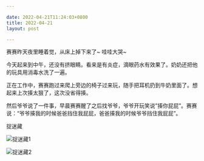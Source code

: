 ```yaml
---

date: 2022-04-21T11:24:03+0800
title: 2022-04-21
layout: post

---
```


赛赛昨天夜里睡着觉，从床上掉下来了~ 哇哇大哭~

今天起来到中午，还没有挤眼睛。看来是有炎症，滴眼药水有效果了。奶奶还把他的玩具用消毒水洗了一遍。

正在工作中，赛赛跑过来爬上旁边的椅子过来玩，随手把耳机扔到牛奶里面了。想起来上次揍太狠了，这次没省得揍。

然后爷爷说了一件事，早晨赛赛醒了之后找爷爷，爷爷开玩笑说”揍你屁屁”。赛赛说：“爷爷揍我的时候爸爸挡住我屁屁，爸爸揍我的时候爷爷挡住我屁屁”。

捉迷藏

![捉迷藏1](https://ohsaisai.oss-cn-shanghai.aliyuncs.com/2022/04/2022-04-21-1.jpeg)

![捉迷藏2](https://ohsaisai.oss-cn-shanghai.aliyuncs.com/2022/04/2022-04-21-2.jpeg)
